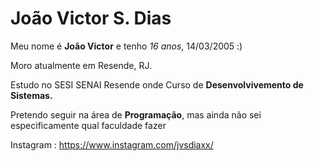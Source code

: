 # João Victor S. Dias 

Meu nome é **João Victor** e tenho *16 anos*, 14/03/2005 :)

Moro atualmente em Resende, RJ. 

Estudo no SESI SENAI Resende onde Curso de **Desenvolvivemento de Sistemas.**

Pretendo seguir na área de **Programação**, mas ainda não sei especificamente qual faculdade fazer

Instagram : https://www.instagram.com/jvsdiaxx/
